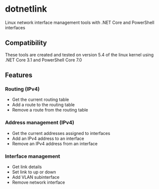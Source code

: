 # dotnetlink
Linux network interface management tools with .NET Core and PowerShell interfaces

## Compatibility
These tools are created and tested on version 5.4 of the linux kernel using .NET Core 3.1 and PowerShell Core 7.0

## Features
### Routing (IPv4)
* Get the current routing table
* Add a route to the routing table
* Remove a route from the routing table

### Address management (IPv4)
* Get the current addresses assigned to interfaces
* Add an IPv4 address to an interface
* Remove an IPv4 address from an interface

### Interface management
* Get link details
* Set link to up or down
* Add VLAN subinterface
* Remove network interface

